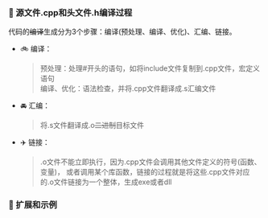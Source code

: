 ### 🐍 源文件.cpp和头文件.h编译过程
代码的~~编译~~生成分为3个步骤：编译(预处理、编译、优化)、汇编、链接。
- 🚲 编译：
  > 预处理：处理#开头的语句，如将include文件复制到.cpp文件，宏定义语句  
  > 编译、优化：语法检查，并将.cpp文件翻译成.s汇编文件  
- 🚘 汇编：
  > 将.s文件翻译成.o~~二进制~~目标文件
- ✈️ 链接：
  >.o文件不能立即执行，因为.cpp文件会调用其他文件定义的符号(函数、变量)，
或者调用某个库函数，链接的过程就是将这些.cpp文件对应的.o文件链接为一个整体，生成exe或者dll
### 🐍 扩展和示例
